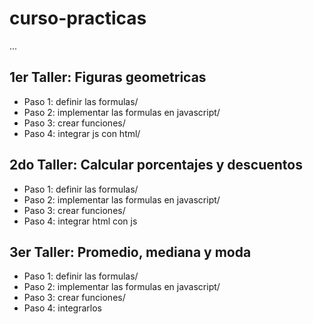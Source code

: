 # curso-practicas

...

## 1er Taller: Figuras geometricas

- Paso 1: definir las formulas/ 
- Paso 2: implementar las formulas en javascript/
- Paso 3: crear funciones/
- Paso 4: integrar js con html/

## 2do Taller: Calcular porcentajes y descuentos

- Paso 1: definir las formulas/ 
- Paso 2: implementar las formulas en javascript/
- Paso 3: crear funciones/
- Paso 4: integrar html con js

## 3er Taller: Promedio, mediana y moda

- Paso 1: definir las formulas/ 
- Paso 2: implementar las formulas en javascript/
- Paso 3: crear funciones/
- Paso 4: integrarlos
